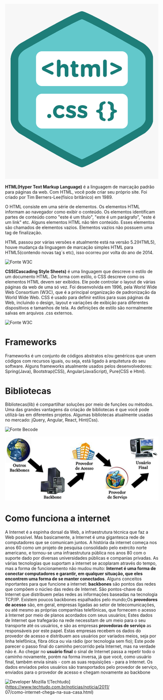 ![HTML e CSS](./img/html_css.png)
  
  
  **HTML(Hyper Text Markup Language)** é a linguagem de marcação padrão para páginas da web. Com HTML, você pode criar seu próprio site. Foi criado por Tim Berners-Lee(físico britânico) em 1989.
    <p>O HTML consiste em uma série de elementos. Os elementos HTML informam ao navegador como exibir o conteúdo. Os
  elementos identificam partes de conteúdo como "este é um título", "este é um parágrafo", "este é um link" etc. Alguns elementos HTML não têm conteúdo. Esses elementos são chamados de elementos vazios. Elementos vazios não possuem uma tag de finalização.</p>
    <p>HTML passou por várias versões e atualmente está na versão 5.2(HTML5), houve mudança da linguagem de marcação simples HTML para HTML5(contendo novas tag´s etc), isso ocorreu por volta do ano de 2014.</p>

![Fonte W3C](https://www.w3schools.com/html/default.asp)

  **CSS(Cascading Style Sheets)** é uma linguagem que descreve o estilo de um documento HTML. De forma com estilo, o CSS descreve como os elementos HTML devem ser exibidos. Ele pode controlar o layout de várias páginas da web de uma só vez. Foi desenvolvida em 1996, pela World Wide Web Consortium (W3C), que é a principal organização de padronização da World Wide Web.
    CSS é usado para definir estilos para suas páginas da Web, incluindo o design, layout e variações de exibição para 
  diferentes dispositivos e tamanhos de tela. As definições de estilo são normalmente salvas em arquivos .css externos.

![Fonte W3C](https://www.w3schools.com/css/css_intro.asp)

  <h1>Frameworks</h1>  Frameworks é um conjunto de códigos abstratos e/ou genéricos que unem códigos com recursos iguais, ou seja, está ligado à arquitetura do seu software. Alguns frameworks atualmente usados pelos desenvolvedores: Spring(Java), Bootstrap(CSS), Angular(JavaScript), Pure(CSS e Html).

  <h1>Bibliotecas</h1> Bibliotecas(lib) é compartilhar soluções por meio de funções ou métodos. Uma das grandes vantagens da criação de bibliotecas é que você pode utilizá-las em diferentes projetos. Algumas bibliotecas atualmente usadas no mercado: jQuery, Angular, React, Hint(Css).<br>

![Fonte Becode](https://becode.com.br/framework-biblioteca-api-entenda-as-diferencas/)<br>


![Internet](./img/internet.jpg)
<h1>Como funciona a internet</h1>

  A Internet é a espinha dorsal da Web, a infraestrutura técnica que faz a Web possível. Mas basicamente, a Internet é
uma gigantesca rede de computadores que se comunicam juntos.
  A história da internet começa nos anos 60 como um projeto de pesquisa consolidado pelo exército norte americano,
e tornou-se uma infraestrutura pública nos anos 80 com o suporte dado por diversas universidades públicas e companias privadas. As várias tecnologias que suportam a internet se acoplaram através do tempo, mas a forma de funcionamento não mudou muito: **Internet é uma forma de conectar computadores e garantir, em qualquer situação, que eles encontrem uma forma de se manter conectados**.
   Alguns conceitos inportantes para que funcione a internet: **backbones** são pontos das redes que compõem o núcleo das
 redes de Internet. São pontos-chave da Internet que distribuem pelas redes as informações baseadas na tecnologia TCP/IP. Existem poucos backbones espalhados pelo mundo;Os **provedores de acesso** são, em geral, empresas ligadas ao setor de telecomunicações, ou até mesmo as próprias companhias telefônicas, que fornecem o acesso à Internet por meio de planos acordados com seus usuários; Estes dados de Internet que trafegarão na rede necessitam de um meio para o seu transporte até os usuários, e são as empresas **provedoras de serviço** as responsáveis por este papel. Estas empresas recebem os dados do provedor de acesso e distribuem aos usuários por variados meios, seja por linha telefônica, fibra ótica ou via rádio (por tecnologia sem fio); Este pode parecer o passo final do caminho percorrido pela Internet, mas na verdade não é. Ao chegar no **usuário final** o sinal de Internet passa a repetir todo o caminho novamente, porém na forma inversa, já que você, como usuário final, também envia sinais - com as suas requisições - para a Internet. Os dados enviados pelos usuários são transportados pelo provedor de serviço, enviados para o provedor de acesso e chegam novamente ao backbone

![Developer Mozilla](https://developer.mozilla.org/pt-BR/docs/Learn/Common_questions/Como_a_internet_funciona)
![Techtudo](https://www.techtudo.com.br/noticias/noticia/2011/<br>
                    07/como-internet-chega-na-sua-casa.html)